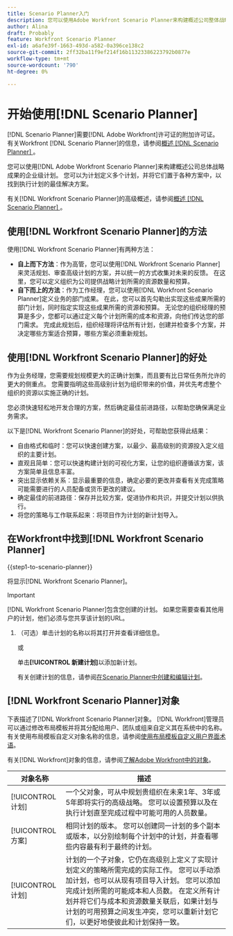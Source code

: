 ```yaml
---
title: Scenario Planner入门
description: 您可以使用Adobe Workfront Scenario Planner来构建概述公司整体战略成果的企业级计划。 您可以为计划定义多个计划，并将它们置于各种方案中，以找到执行计划的最佳解决方案。
author: Alina
draft: Probably
feature: Workfront Scenario Planner
exl-id: a6afe39f-1663-493d-a582-0a396ce138c2
source-git-commit: 2ff32ba11f9ef214f16b11323386223792b0877e
workflow-type: tm+mt
source-wordcount: '790'
ht-degree: 0%

---
```


# 开始使用[!DNL Scenario Planner]

[!DNL Scenario Planner]需要[!DNL Adobe Workfront]许可证的附加许可证。 有关Workfront [!DNL Scenario Planner]的信息，请参阅[概述 [!DNL Scenario Planner] ](../scenario-planner/scenario-planner-overview.md)。

您可以使用[!DNL Adobe Workfront Scenario Planner]来构建概述公司总体战略成果的企业级计划。 您可以为计划定义多个计划，并将它们置于各种方案中，以找到执行计划的最佳解决方案。

有关[!DNL Workfront Scenario Planner]的高级概述，请参阅[概述 [!DNL Scenario Planner] ](../scenario-planner/scenario-planner-overview.md)。

## 使用[!DNL Workfront Scenario Planner]的方法

使用[!DNL Workfront Scenario Planner]有两种方法：

* **自上而下方法**：作为高管，您可以使用[!DNL Workfront Scenario Planner]来灵活规划、审查高级计划的方案，并以统一的方式收集对未来的反馈。 在这里，您可以定义组织为公司提供战略计划所需的资源数量和预算。
* **自下而上的方法**：作为工作经理，您可以使用[!DNL Workfront Scenario Planner]定义业务的部门成果。 在此，您可以首先勾勒出实现这些成果所需的部门计划，同时指定实现这些成果所需的资源和预算。 无论您的组织经理的预算是多少，您都可以通过定义每个计划所需的成本和资源，向他们传达您的部门需求。 完成此规划后，组织经理将评估所有计划，创建并检查多个方案，并决定哪些方案适合预算，哪些方案必须重新规划。

## 使用[!DNL Workfront Scenario Planner]的好处

作为业务经理，您需要规划规模更大的正确计划集，而且要有比日常任务所允许的更大的侧重点。 您需要指明这些高级别计划为组织带来的价值，并优先考虑整个组织的资源以实施正确的计划。

您必须快速轻松地开发合理的方案，然后确定最佳前进路径，以帮助您确保满足业务需求。

以下是[!DNL Workfront Scenario Planner]的好处，可帮助您获得此结果：

* 自由格式和临时：您可以快速创建方案，以最少、最高级别的资源投入定义组织的主要计划。
* 直观且简单：您可以快速构建计划的可视化方案，让您的组织遵循该方案，该方案简单且信息丰富。
* 突出显示依赖关系：显示最重要的信息，确定必要的更改并查看有关完成策略可能需要进行的人员配备或货币更改的建议。
* 确定最佳的前进路径：保存并比较方案，促进协作和共识，并提交计划以供执行。
* 将您的策略与工作联系起来：将项目作为计划的新计划导入。

## 在Workfront中找到[!DNL Workfront Scenario Planner]

{{step1-to-scenario-planner}}

<!--drafted for Shell: or click the **Main Menu** <insert icon> in the upper-left corner, if it's available.-->

将显示[!DNL Workfront Scenario Planner]。

>[!IMPORTANT]
>
>[!DNL Workfront Scenario Planner]包含您创建的计划。 如果您需要查看其他用户的计划，他们必须与您共享该计划的URL。

1. （可选）单击计划的名称以将其打开并查看详细信息。

   或

   单击&#x200B;**[!UICONTROL 新建计划]**&#x200B;以添加新计划。

   有关创建计划的信息，请参阅[在Scenario Planner中创建和编辑计划](../scenario-planner/create-and-edit-plans.md)。

## [!DNL Workfront Scenario Planner]对象

下表描述了[!DNL Workfront Scenario Planner]对象。 [!DNL Workfront]管理员可以通过修改布局模板并将其分配给用户、团队或组来自定义其在系统中的名称。 有关使用布局模板自定义对象名称的信息，请参阅[使用布局模板自定义用户界面术语](../administration-and-setup/customize-workfront/use-layout-templates/customize-terminology.md)。

有关[!DNL Workfront]对象的信息，请参阅[了解Adobe Workfront中的对象](../workfront-basics/navigate-workfront/workfront-navigation/understand-objects.md)。

| 对象名称 | 描述 |
|---|---|
| [!UICONTROL 计划] | 一个父对象，可从中规划贵组织在未来1年、3年或5年即将实行的高级战略。 您可以设置预算以及在执行计划直至完成过程中可能可用的人员数量。 |
| [!UICONTROL 方案] | 相同计划的版本。 您可以创建同一计划的多个副本或版本，以分别绘制每个计划中的计划，并查看哪些内容最有利于最终的计划。 |
| [!UICONTROL 计划] | 计划的一个子对象，它仍在高级别上定义了实现计划定义的策略所需完成的实际工作。 您可以手动添加计划，也可以从现有项目导入计划。 您可以添加完成计划所需的可能成本和人员数。 在定义所有计划并将它们与成本和资源数量关联后，如果计划与计划的可用预算之间发生冲突，您可以重新计划它们，以更好地使彼此和计划保持一致。 |
